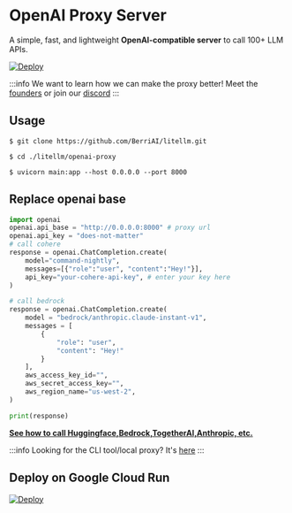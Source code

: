 # OpenAI Proxy Server
A simple, fast, and lightweight **OpenAI-compatible server** to call 100+ LLM APIs.

[![Deploy](https://deploy.cloud.run/button.svg)](https://deploy.cloud.run?git_repo=https://github.com/BerriAI/litellm)

:::info
We want to learn how we can make the proxy better! Meet the [founders](https://calendly.com/d/4mp-gd3-k5k/berriai-1-1-onboarding-litellm-hosted-version) or
join our [discord](https://discord.gg/wuPM9dRgDw)
::: 


## Usage 

```shell 
$ git clone https://github.com/BerriAI/litellm.git
```
```shell
$ cd ./litellm/openai-proxy
```

```shell
$ uvicorn main:app --host 0.0.0.0 --port 8000
```

## Replace openai base
```python 
import openai 
openai.api_base = "http://0.0.0.0:8000" # proxy url
openai.api_key = "does-not-matter"
# call cohere
response = openai.ChatCompletion.create(
    model="command-nightly", 
    messages=[{"role":"user", "content":"Hey!"}],
    api_key="your-cohere-api-key", # enter your key here
)

# call bedrock 
response = openai.ChatCompletion.create(
    model = "bedrock/anthropic.claude-instant-v1",
    messages = [
        {
            "role": "user",
            "content": "Hey!"
        }
    ],
    aws_access_key_id="",
    aws_secret_access_key="",
    aws_region_name="us-west-2",
)

print(response)
``` 

[**See how to call Huggingface,Bedrock,TogetherAI,Anthropic, etc.**](https://docs.litellm.ai/docs/proxy_server)


:::info
Looking for the CLI tool/local proxy? It's [here](./proxy_server.md)
::: 

## Deploy on Google Cloud Run

[![Deploy](https://deploy.cloud.run/button.svg)](https://deploy.cloud.run?git_repo=https://github.com/BerriAI/litellm)


